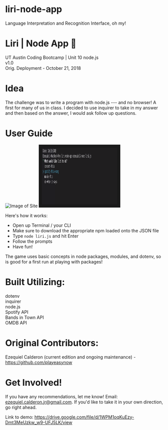 # liri-node-app
Language Interpretation and Recognition Interface, oh my!

# Liri | Node App 🤖
UT Austin Coding Bootcamp | Unit 10 node.js \
v1.0 \
Orig. Deployment - October 21, 2018

# Idea
The challenge was to write a program with node.js --- and no browser! A first for many of us in class. I decided to use inquirer to take in my answer and then based on the answer, I would ask follow up questions.

# User Guide
![Image of Site](./assets/images/TrainScheduleScreenShot.png)
<a href="https://drive.google.com/file/d/1WPM1oqKuEzy-Dmt3MeUzkw_w9-UFJ5LK/view
" target="_blank"><img src="./liriScreenshot.png" 
alt="liri app" width="240" height="180" border="10" /></a>

Here's how it works:

- Open up Terminal / your CLI
- Make sure to download the appropriate npm loaded onto the JSON file
- Type `node liri.js` and hit Enter
- Follow the prompts
- Have fun!

The game uses basic concepts in node packages, modules, and dotenv, so is good for a first run at playing with packages!

# Built Utilizing: 
dotenv \
inquirer \
node.js \
Spotify API \
Bands in Town API \
OMDB API


# Original Contributors:
Ezequiel Calderon (current edition and ongoing maintenance) - <https://github.com/playeasynow>

# Get Involved!
If you have any recommendations, let me know! Email: ezequiel.calderon.jr@gmail.com. If you'd like to take it in your own direction, go right ahead. 


Link to demo: https://drive.google.com/file/d/1WPM1oqKuEzy-Dmt3MeUzkw_w9-UFJ5LK/view
